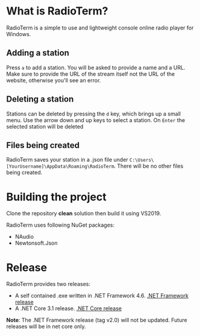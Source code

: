 # What is RadioTerm?

RadioTerm is a simple to use and lightweight console online radio player for Windows.

## Adding a station

Press `a` to add a station. You will be asked to provide a name and a URL. Make sure to provide the URL of the stream itself not the URL of the website, otherwise you'll see an error.

## Deleting a station

Stations can be deleted by pressing the `d` key, which brings up a small menu. Use the arrow down and up keys to select a station. On `Enter` the selected station will be deleted

## Files being created

RadioTerm saves your station in a .json file under `C:\Users\[YourUsername]\AppData\Roaming\RadioTerm`. There will be no other files being created.

# Building the project

Clone the repository <b>clean</b> solution then build it using VS2019.

RadioTerm uses following NuGet packages:
- NAudio
- Newtonsoft.Json

# Release

RadioTerm provides two releases:
- A self contained .exe written in .NET Framework 4.6. [.NET Framework release](https://github.com/schgab/RadioTerm/releases/tag/v2.0)
- A .NET Core 3.1 release. [.NET Core release](https://github.com/schgab/RadioTerm/releases/latest)

<b>Note</b>: The .NET Framework release (tag v2.0) will not be updated. Future releases will be in net core only.
